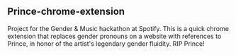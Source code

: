 ## Prince-chrome-extension

Project for the Gender & Music hackathon at Spotify. This is a quick chrome extension that replaces gender pronouns on a website with references to Prince, in honor of the artist's legendary gender fluidity. RIP Prince!
